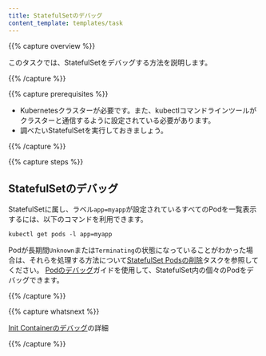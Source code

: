 ```yaml
---
title: StatefulSetのデバッグ
content_template: templates/task
---
```


{{% capture overview %}}

このタスクでは、StatefulSetをデバッグする方法を説明します。

{{% /capture %}}

{{% capture prerequisites %}}

* Kubernetesクラスターが必要です。また、kubectlコマンドラインツールがクラスターと通信するように設定されている必要があります。
* 調べたいStatefulSetを実行しておきましょう。

{{% /capture %}}

{{% capture steps %}}

## StatefulSetのデバッグ

StatefulSetに属し、ラベル`app=myapp`が設定されているすべてのPodを一覧表示するには、以下のコマンドを利用できます。

```shell
kubectl get pods -l app=myapp
```

Podが長期間`Unknown`または`Terminating`の状態になっていることがわかった場合は、それらを処理する方法について[StatefulSet Podsの削除](/docs/tasks/manage-stateful-set/delete-pods/)タスクを参照してください。
[Podのデバッグ](/docs/tasks/debug-application-cluster/debug-pod-replication-controller/)ガイドを使用して、StatefulSet内の個々のPodをデバッグできます。

{{% /capture %}}

{{% capture whatsnext %}}

[Init Containerのデバッグ](/docs/tasks/debug-application-cluster/debug-init-containers/)の詳細

{{% /capture %}}


